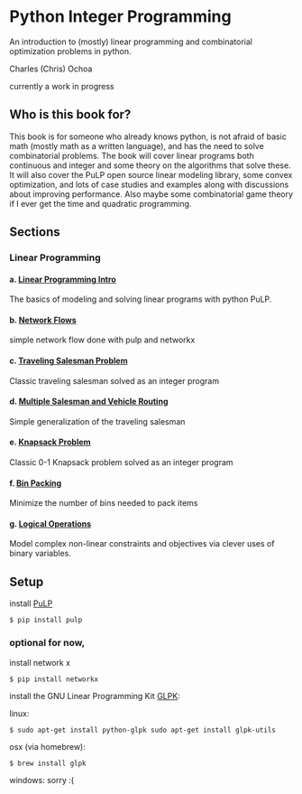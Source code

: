 # Python Integer Programming

An introduction to (mostly) linear programming and combinatorial optimization problems in python.

Charles (Chris) Ochoa

currently a work in progress

## Who is this book for?

This book is for someone who already knows python, is not afraid of basic math (mostly math as a written language), and has the need to solve combinatorial problems. The book will cover linear programs both continuous and integer and some theory on the algorithms that solve these. It will also cover the PuLP open source linear modeling library, some convex optimization, and lots of case studies and examples along with discussions about improving performance. Also maybe some combinatorial game theory if I ever get the time and quadratic programming.



## Sections

### Linear Programming

#### a. [Linear Programming Intro](http://nbviewer.jupyter.org/github/cochoa0x1/intro-mathematical-programming/blob/master/linear_programming/Linear%20Programming.ipynb)
The basics of modeling and solving linear programs with python PuLP.

#### b. [Network Flows](http://nbviewer.jupyter.org/github/cochoa0x1/intro-mathematical-programming/blob/master/linear_programming/factory_routing_problem.ipynb)
simple network flow done with pulp and networkx

#### c. [Traveling Salesman Problem](http://nbviewer.jupyter.org/github/cochoa0x1/intro-mathematical-programming/blob/master/linear_programming/traveling_salesman.ipynb)
Classic traveling salesman solved as an integer program

#### d. [Multiple Salesman and Vehicle Routing](http://nbviewer.jupyter.org/github/cochoa0x1/intro-mathematical-programming/blob/master/linear_programming/traveling_salesman2_vehicle_routing.ipynb)
Simple generalization of the traveling salesman

#### e. [Knapsack Problem](http://nbviewer.jupyter.org/github/cochoa0x1/intro-mathematical-programming/blob/master/linear_programming/knapsack_problem.ipynb)
Classic 0-1 Knapsack problem solved as an integer program


#### f. [Bin Packing](http://nbviewer.jupyter.org/github/cochoa0x1/intro-mathematical-programming/blob/master/linear_programming/bin_packing.ipynb)
Minimize the number of bins needed to pack items

#### g. [Logical Operations](http://nbviewer.jupyter.org/github/cochoa0x1/intro-mathematical-programming/blob/master/linear_programming/logical_operations.ipynb)
Model complex non-linear constraints and objectives via clever uses of binary variables.



## Setup

install [PuLP](https://pythonhosted.org/PuLP/)

```
$ pip install pulp
```

### optional for now, 

install network x

```
$ pip install networkx
```

install the GNU Linear Programming Kit [GLPK](https://www.gnu.org/software/glpk/):

linux:

```
$ sudo apt-get install python-glpk sudo apt-get install glpk-utils
```

osx (via homebrew):

```
$ brew install glpk
```

windows: sorry :( 